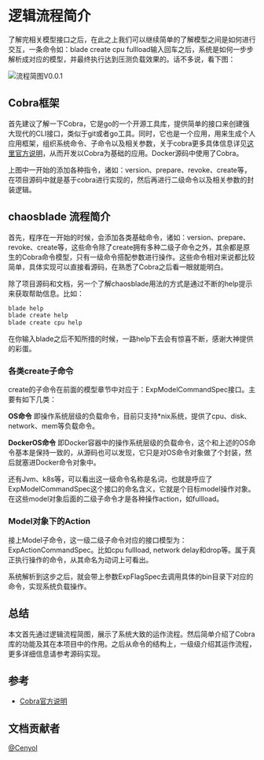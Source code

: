# 逻辑流程简介

了解完相关模型接口之后，在此之上我们可以继续简单的了解模型之间是如何进行交互，一条命令如：blade create cpu fullload输入回车之后，系统是如何一步步解析成对应的模型，并最终执行达到压测负载效果的。话不多说，看下图：

![流程简图V0.0.1](https://user-images.githubusercontent.com/3992234/56200113-bc1afe00-6070-11e9-82ef-860b68b14827.png)


## Cobra框架

首先建议了解一下Cobra，它是go的一个开源工具库，提供简单的接口来创建强大现代的CLI接口，类似于git或者go工具。同时，它也是一个应用，用来生成个人应用框架，组织系统命令、子命令以及相关参数，关于cobra更多具体信息详见[这里官方说明](https://github.com/spf13/cobra)，从而开发以Cobra为基础的应用。Docker源码中使用了Cobra。

上图中一开始的添加各种指令，诸如：version、prepare、revoke、create等，在项目源码中就是基于cobra进行实现的，然后再进行二级命令以及相关参数的封装逻辑。


## chaosblade 流程简介

首先，程序在一开始的时候，会添加各类基础命令，诸如：version、prepare、revoke、create等，这些命令除了create拥有多种二级子命令之外，其余都是原生的Cobra命令模型，只有一级命令搭配参数进行操作。这些命令相对来说都比较简单，具体实现可以直接看源码，在熟悉了Cobra之后看一眼就能明白。

除了项目源码和文档，另一个了解chaosblade用法的方式是通过不断的help提示来获取帮助信息。比如：

```bash
blade help
blade create help
blade create cpu help
```

在你输入blade之后不知所措的时候，一路help下去会有惊喜不断，感谢大神提供的彩蛋。

### 各类create子命令

create的子命令在前面的模型章节中对应于：ExpModelCommandSpec接口。主要有如下几类：

**OS命令** 即操作系统层级的负载命令，目前只支持*nix系统，提供了cpu、disk、network、mem等负载命令。

**DockerOS命令** 即Docker容器中的操作系统层级的负载命令，这个和上述的OS命令基本是保持一致的，从源码也可以发现，它只是对OS命令对象做了个封装，然后就塞进Docker命令对象中。

还有Jvm、k8s等，可以看出这一级命令名称是名词，也就是呼应了ExpModelCommandSpec这个接口的命名含义，它就是个目标model操作对象。在这些model对象后面的二级子命令才是各种操作action，如fullload。

### Model对象下的Action

接上Model子命令，这一级二级子命令对应的接口模型为：ExpActionCommandSpec。比如cpu fullload, network delay和drop等。属于真正执行操作的命令，从其命名为动词上可看出。

系统解析到这步之后，就会带上参数ExpFlagSpec去调用具体的bin目录下对应的命令，实现系统负载操作。


## 总结

本文首先通过逻辑流程简图，展示了系统大致的运作流程。然后简单介绍了Cobra库的功能及其在本项目中的作用。之后从命令的结构上，一级级介绍其运作流程，更多详细信息请参考源码实现。


## 参考

- [Cobra官方说明](https://github.com/spf13/cobra)


## 文档贡献者
[@Cenyol](https://github.com/Cenyol)
